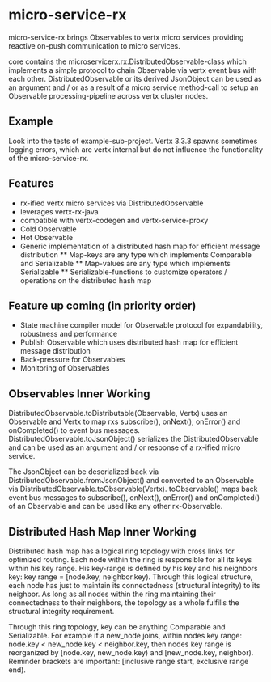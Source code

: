 # micro-service-rx
micro-service-rx brings Observables to vertx micro services providing reactive on-push communication to micro services.

core contains the microservicerx.rx.DistributedObservable-class which implements a simple protocol to chain 
Observable via vertx event bus with each other. DistributedObservable or its derived JsonObject can be used
as an argument and / or as a result of a micro service method-call to setup an Observable processing-pipeline 
across vertx cluster nodes.

## Example
Look into the tests of example-sub-project. Vertx 3.3.3 spawns sometimes logging errors, which are vertx internal 
but do not influence the functionality of the micro-service-rx.

## Features
* rx-ified vertx micro services via DistributedObservable
* leverages vertx-rx-java
* compatible with vertx-codegen and vertx-service-proxy
* Cold Observable
* Hot Observable
* Generic implementation of a distributed hash map for efficient message distribution
** Map-keys are any type which implements Comparable and Serializable
** Map-values are any type which implements Serializable
** Serializable-functions to customize operators / operations on the distributed hash map

## Feature up coming (in priority order)
* State machine compiler model for Observable protocol for expandability, robustness and performance
* Publish Observable which uses distributed hash map for efficient message distribution
* Back-pressure for Observables
* Monitoring of Observables

## Observables Inner Working
DistributedObservable.toDistributable(Observable, Vertx) uses an Observable and Vertx to map rxs subscribe(), onNext(), 
onError() and onCompleted() to event bus messages. DistributedObservable.toJsonObject() serializes the 
DistributedObservable and can be used as an argument and / or response of a rx-ified micro service.

The JsonObject can be deserialized back via DistributedObservable.fromJsonObject() and converted to an Observable via
DistributedObservable.toObservable(Vertx). toObservable() maps back event bus messages to subscribe(), onNext(), 
onError() and onCompleted() of an Observable and can be used like any other rx-Observable.

## Distributed Hash Map Inner Working
Distributed hash map has a logical ring topology with cross links for optimized routing. Each node within the ring 
is responsible for all its keys within his key range. His key-range is defined by his key and his neighbors key: 
key range = [node.key, neighbor.key). Through this logical structure, each node has just to maintain its connectedness
(structural integrity) to its neighbor. As long as all nodes within the ring maintaining their connectedness to 
their neighbors, the topology as a whole fulfills the structural integrity requirement.

Through this ring topology, key can be  anything Comparable and Serializable. For example if a new_node joins, within 
nodes key range: node.key < new_node.key < neighbor.key, then  nodes key range is reorganized by 
[node.key, new_node.key) and [new_node.key, neighbor). 
Reminder brackets are important: [inclusive range start, exclusive range end). 

